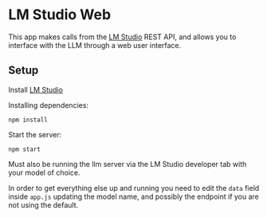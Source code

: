 # LM Studio Web
This app makes calls from the [LM Studio](https://lmstudio.ai/) REST API, and allows you to interface with the LLM through a web user interface.

## Setup
Install [LM Studio](https://lmstudio.ai/)

Installing dependencies:

    npm install

Start the server:

    npm start

Must also be running the llm server via the LM Studio developer tab with your model of choice. 

In order to get everything else up and running you need to edit the ```data``` field inside ```app.js``` updating the model name, and possibly the endpoint if you are not using the default. 

